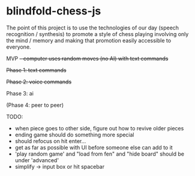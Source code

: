 # blindfold-chess-js
The point of this project is to use the technologies of our day (speech recognition / synthesis) to promote a style of chess playing involving only the mind / memory and making that promotion easily accessible to everyone.

MVP
~~- computer uses random moves (no AI) with text commands~~

~~Phase 1: text commands~~

~~Phase 2: voice commands~~

Phase 3: ai

(Phase 4: peer to peer)

TODO:
 - when piece goes to other side, figure out how to revive older pieces
 - ending game should do something more special
 - should refocus on hit enter...
 - get as far as possible with UI before someone else can add to it
  - 'play random game' and "load from fen" and "hide board" should be under 'advanced'
  - simplify -> input box or hit spacebar
  
